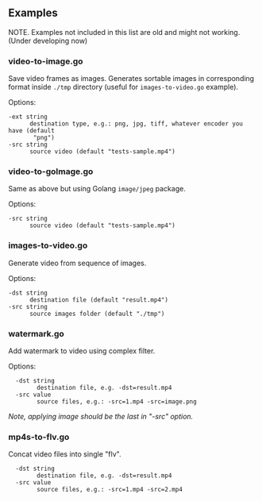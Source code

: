 ## Examples

NOTE. Examples not included in this list are old and might not working. (Under developing now)

### video-to-image.go

Save video frames as images. Generates sortable images in corresponding format inside `./tmp` directory (useful for `images-to-video.go` example).

Options:  
  
  ```
  -ext string
    	destination type, e.g.: png, jpg, tiff, whatever encoder you have (default
    	 "png")
  -src string
    	source video (default "tests-sample.mp4")
  ```    

### video-to-goImage.go

Same as above but using Golang `image/jpeg` package. 

Options:  
  
  ```
  -src string
    	source video (default "tests-sample.mp4")
  ```    
  
### images-to-video.go

Generate video from sequence of images.

Options:  
  
  ```
  -dst string
    	destination file (default "result.mp4")
  -src string
    	source images folder (default "./tmp")
  ```
  
### watermark.go

Add watermark to video using complex filter.

Options:

```
  -dst string
    	destination file, e.g. -dst=result.mp4
  -src value
    	source files, e.g.: -src=1.mp4 -src=image.png
```
_Note, applying image should be the last in "-src" option._

### mp4s-to-flv.go

Concat video files into single "flv".

```
  -dst string
    	destination file, e.g. -dst=result.mp4
  -src value
    	source files, e.g.: -src=1.mp4 -src=2.mp4
```


